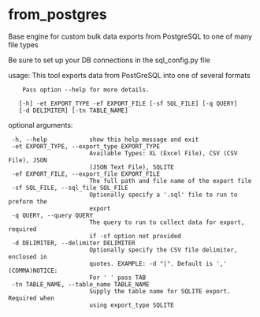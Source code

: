 # from_postgres
Base engine for custom bulk data exports from PostgreSQL to one of many file types

Be sure to set up your DB connections in the sql_config.py file

usage: This tool exports data from PostGreSQL into one of several formats

        Pass option --help for more details.

       [-h] -et EXPORT_TYPE -ef EXPORT_FILE [-sf SQL_FILE] [-q QUERY]
       [-d DELIMITER] [-tn TABLE_NAME]

optional arguments:
 ```
  -h, --help            show this help message and exit
  -et EXPORT_TYPE, --export_type EXPORT_TYPE
                        Available Types: XL (Excel File), CSV (CSV File), JSON
                        (JSON Text File), SQLITE
  -ef EXPORT_FILE, --export_file EXPORT_FILE
                        The full path and file name of the export file
  -sf SQL_FILE, --sql_file SQL_FILE
                        Optionally specify a '.sql' file to run to preform the
                        export
  -q QUERY, --query QUERY
                        The query to run to collect data for export, required
                        if -sf option not provided
  -d DELIMITER, --delimiter DELIMITER
                        Optionally specify the CSV file delimiter, enclosed in
                        quotes. EXAMPLE: -d "|". Default is ',' (COMMA)NOTICE:
                        For ' ' pass TAB
  -tn TABLE_NAME, --table_name TABLE_NAME
                        Supply the table name for SQLITE export. Required when
                        using export_type SQLITE
```
